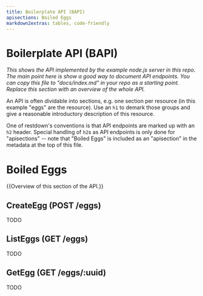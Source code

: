 ```yaml
---
title: Boilerplate API (BAPI)
apisections: Boiled Eggs
markdown2extras: tables, code-friendly
---
```

<!--
    This Source Code Form is subject to the terms of the Mozilla Public
    License, v. 2.0. If a copy of the MPL was not distributed with this
    file, You can obtain one at http://mozilla.org/MPL/2.0/.
-->

<!--
    Copyright (c) 2014, Joyent, Inc.
-->

# Boilerplate API (BAPI)

*This shows the API implemented by the example node.js server in this repo.
The main point here is show a good way to document API endpoints. You
can copy this file to "docs/index.md" in your repo as a starting
point. Replace this section with an overview of the whole API.*

An API is often dividable into sections, e.g. one section
per resource (in this example "eggs" are the resource). Use an `h1` to
demark those groups and give a reasonable introductory description of this
resource.

One of restdown's conventions is that API endpoints are marked up with an
`h2` header. Special handling of `h2`s as API endpoints is only done for
"apisections" -- note that "Boiled Eggs" is included as an "apisection" in
the metadata at the top of this file.


# Boiled Eggs

{{Overview of this section of the API.}}

## CreateEgg (POST /eggs)

TODO

## ListEggs (GET /eggs)

TODO

## GetEgg (GET /eggs/:uuid)

TODO



